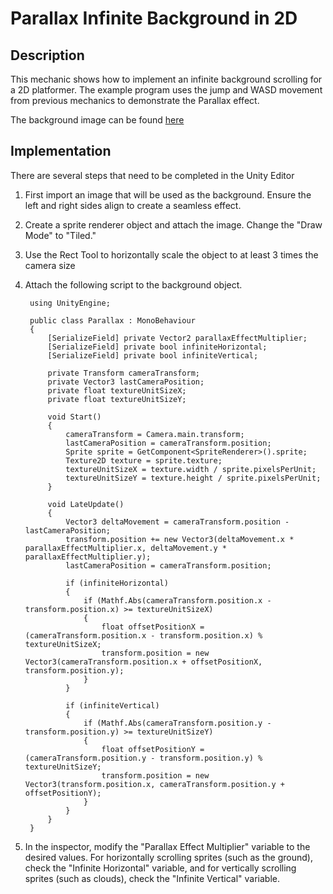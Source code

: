 # Parallax Infinite Background in 2D

## Description
This mechanic shows how to implement an infinite background scrolling for a 2D platformer. The example program uses the jump and WASD movement from previous mechanics to demonstrate the Parallax effect.  

The background image can be found [here](https://www.deviantart.com/stormandy/art/Wip-Parallax-Background-341233890)

## Implementation
There are several steps that need to be completed in the Unity Editor
1. First import an image that will be used as the background. Ensure the left and right sides align to create a seamless effect.
2. Create a sprite renderer object and attach the image. Change the "Draw Mode" to "Tiled."
3. Use the Rect Tool to horizontally scale the object to at least 3 times the camera size
4. Attach the following script to the background object.

        using UnityEngine;

        public class Parallax : MonoBehaviour
        {
            [SerializeField] private Vector2 parallaxEffectMultiplier;
            [SerializeField] private bool infiniteHorizontal;
            [SerializeField] private bool infiniteVertical;

            private Transform cameraTransform;
            private Vector3 lastCameraPosition;
            private float textureUnitSizeX;
            private float textureUnitSizeY;

            void Start()
            {
                cameraTransform = Camera.main.transform;
                lastCameraPosition = cameraTransform.position;
                Sprite sprite = GetComponent<SpriteRenderer>().sprite;
                Texture2D texture = sprite.texture;
                textureUnitSizeX = texture.width / sprite.pixelsPerUnit;
                textureUnitSizeY = texture.height / sprite.pixelsPerUnit;
            }

            void LateUpdate()
            {
                Vector3 deltaMovement = cameraTransform.position - lastCameraPosition;
                transform.position += new Vector3(deltaMovement.x * parallaxEffectMultiplier.x, deltaMovement.y * parallaxEffectMultiplier.y);
                lastCameraPosition = cameraTransform.position;

                if (infiniteHorizontal)
                {
                    if (Mathf.Abs(cameraTransform.position.x - transform.position.x) >= textureUnitSizeX)
                    {
                        float offsetPositionX = (cameraTransform.position.x - transform.position.x) % textureUnitSizeX;
                        transform.position = new Vector3(cameraTransform.position.x + offsetPositionX, transform.position.y);
                    }
                }

                if (infiniteVertical)
                {
                    if (Mathf.Abs(cameraTransform.position.y - transform.position.y) >= textureUnitSizeY)
                    {
                        float offsetPositionY = (cameraTransform.position.y - transform.position.y) % textureUnitSizeY;
                        transform.position = new Vector3(transform.position.x, cameraTransform.position.y + offsetPositionY);
                    }
                }    
            }
        }


5. In the inspector, modify the "Parallax Effect Multiplier" variable to the desired values. For horizontally scrolling sprites (such as the ground), check the "Infinite Horizontal" variable, and for vertically scrolling sprites (such as clouds), check the "Infinite Vertical" variable.
